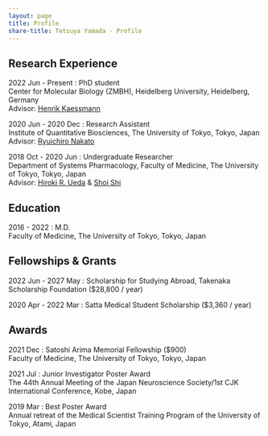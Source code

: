```yaml
---
layout: page
title: Profile
share-title: Tetsuya Yamada - Profile
---
```


## Research Experience

2022 Jun - Present
: PhD student<br>
Center for Molecular Biology (ZMBH), Heidelberg University, Heidelberg, Germany<br>
Advisor: <ins>[Henrik Kaessmann](https://www.zmbh.uni-heidelberg.de/Kaessmann/)</ins>

2020 Jun - 2020 Dec
: Research Assistant<br>
Institute of Quantitative Biosciences, The University of Tokyo, Tokyo, Japan<br>
Advisor: <ins>[Ryuichiro Nakato](https://nakatolab.iqb.u-tokyo.ac.jp/index-e.html)</ins>

2018 Oct - 2020 Jun
: Undergraduate Researcher<br>
Department of Systems Pharmacology, Faculty of Medicine, The University of Tokyo, Tokyo, Japan<br>
Advisor: <ins>[Hiroki R. Ueda](https://sys-pharm.m.u-tokyo.ac.jp/joinus-e.html)</ins> & <ins>[Shoi Shi](https://wpi-iiis.tsukuba.ac.jp/research/member/detail/shoishi/)</ins>


## Education

2016 - 2022
: M.D.<br>
Faculty of Medicine, The University of Tokyo, Tokyo, Japan


## Fellowships & Grants

2022 Jun - 2027 May
: Scholarship for Studying Abroad, Takenaka Scholarship Foundation ($28,800 / year)

2020 Apr - 2022 Mar
: Satta Medical Student Scholarship ($3,360 / year)


## Awards

2021 Dec
: Satoshi Arima Memorial Fellowship ($900)<br>
Faculty of Medicine, The University of Tokyo, Tokyo, Japan

2021 Jul
: Junior Investigator Poster Award<br>
The 44th Annual Meeting of the Japan Neuroscience Society/1st CJK International Conference, Kobe, Japan

2019 Mar
: Best Poster Award<br>
Annual retreat of the Medical Scientist Training Program of the University of Tokyo, Atami, Japan
